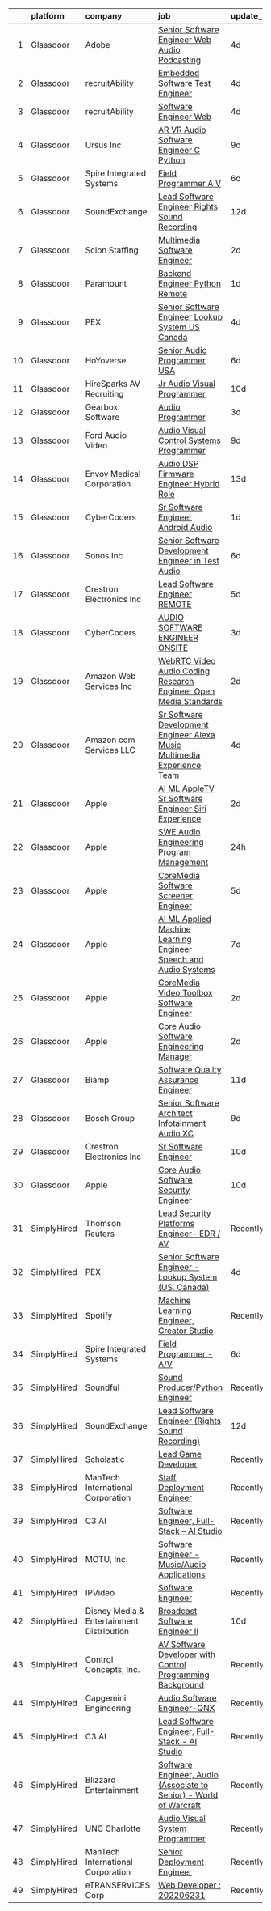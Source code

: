 

|    | platform    | company                                   | job                                                                                                                                                                                                                                                                                                                                                                                                                                                                                                                                                                                                                                                                                                                                                                                                                                                                                                                                                                                                                                                                                                                                                                                                                                                                                                                                                                                                                                                                                     | update_time   | location                       |
|---:|:------------|:------------------------------------------|:----------------------------------------------------------------------------------------------------------------------------------------------------------------------------------------------------------------------------------------------------------------------------------------------------------------------------------------------------------------------------------------------------------------------------------------------------------------------------------------------------------------------------------------------------------------------------------------------------------------------------------------------------------------------------------------------------------------------------------------------------------------------------------------------------------------------------------------------------------------------------------------------------------------------------------------------------------------------------------------------------------------------------------------------------------------------------------------------------------------------------------------------------------------------------------------------------------------------------------------------------------------------------------------------------------------------------------------------------------------------------------------------------------------------------------------------------------------------------------------|:--------------|:-------------------------------|
|  1 | Glassdoor   | Adobe                                     | [Senior Software Engineer  Web   Audio   Podcasting ](https://www.glassdoor.com/partner/jobListing.htm?pos=119&ao=1136043&s=58&guid=00000182101796fb8f2f9ad4c6027eb4&src=GD_JOB_AD&t=SR&vt=w&cs=1_12826e30&cb=1658127358058&jobListingId=1008002518254&jrtk=3-0-1g881f5q8jop5801-1g881f5qmg4e4800-64add86b6b132821-)                                                                                                                                                                                                                                                                                                                                                                                                                                                                                                                                                                                                                                                                                                                                                                                                                                                                                                                                                                                                                                                                                                                                                                    | 4d            | New York, NY                   |
|  2 | Glassdoor   | recruitAbility                            | [Embedded Software Test Engineer](https://www.glassdoor.com/partner/jobListing.htm?pos=114&ao=1110586&s=58&guid=00000182101796fb8f2f9ad4c6027eb4&src=GD_JOB_AD&t=SR&vt=w&ea=1&cs=1_d1235d6c&cb=1658127358058&jobListingId=1008003116419&cpc=82B3195DA92CAF92&jrtk=3-0-1g881f5q8jop5801-1g881f5qmg4e4800-14ee1085f0ddd77c--6NYlbfkN0CGG9KWCDlpnNsyBDyIiP_Q0811kl3MMa1wmNp0I1WtkTaTZU1gJWaiKEGe9oYuZ3DHn8XTUqrU6PjClY0KvtMUqA80y_WMLTe7ZnanjtNK0bEw3SGtCO1O1LCWK6c0wNjzUvOERm-5kJe6aoNMpkHGPvLMIIz7_rd0O-OMhoitjeJxwIV1ii1KXQqgfAn9YMMzM-A8JNfNbXdNAwW59u8lPpT4UYxP6jz3vnKbwdIRh3cXj9GhpsueqQgUTI4u2o_E8rbK038jbUou58R9B0qi5AsS4cD9hWO_65V8CxwOP4yg2mrdKo77bIZS2plLaHnoTlP0fe0_gG1ujKnuf0ocHkIwEtXIrskPOIzkG8rCnRZBwfVLFE5-GhvN-6qs8eScLCCFrGod_jtUd9A3axaIGd6L8B2QQFWZlEbV2iN9W4aw7nq_UzPgxRceSiKN8DT8Dy0yAmBZUf1phekgxFMkb1WgAIOYN-FrxzSIQKasm9xUgLowpaTArQAKPiU9JmYdRThW5ak2MQ%3D%3D)                                                                                                                                                                                                                                                                                                                                                                                                                                                                                                                                                                                                  | 4d            | Anaheim, CA                    |
|  3 | Glassdoor   | recruitAbility                            | [Software Engineer  Web](https://www.glassdoor.com/partner/jobListing.htm?pos=112&ao=1110586&s=58&guid=00000182101796fb8f2f9ad4c6027eb4&src=GD_JOB_AD&t=SR&vt=w&ea=1&cs=1_0975c5eb&cb=1658127358057&jobListingId=1008003116265&cpc=723ADC3DFE402989&jrtk=3-0-1g881f5q8jop5801-1g881f5qmg4e4800-6ad9ddb9c448fb14--6NYlbfkN0CGG9KWCDlpnNsyBDyIiP_Q0811kl3MMa1wmNp0I1WtkTaTZU1gJWaiKEGe9oYuZ3DHn8XTUqrU6KwcH8-67kXiV27aB4BIG-relbCmTpqbodpJLhoXnjzNVRkwaTmVJvs1ch1w6bfXJZY9hPF1Z6WKVJ1MjVJXmWRPAY8QfRMx-NiD3ODvP0LtSBFOAN2BiQpOT6ZiGDGO2UNtGparHBKu8qTbc3eIyRbrRyOttysyoTro4ZyPSyIBlLE7OgWLP5EStsqIBDFaz-QZh6HuXJA5cL3w5f6dx5Fm1xJ4oVcyye2fy2MhNOrZvgIPjDO29azIVRl05ml_Rz5lOCnYFRNQu9jjqE0aO3g-a_76hDxvKrdZ0poZV34W_hZn7at4Byt2d1GlB6GMWqyN8dYSq7X3IZcbbVqU5IcAIKVVdeX2UH2MIjMdyrgvq6kG-4ypw-XONAqQisC2y8esj43gpVYSysocnaPjLC3UmfY2uWSrjSykaxIQ0Ek-Q42jJ9mUwOUwV8lWfpQ-jw%3D%3D)                                                                                                                                                                                                                                                                                                                                                                                                                                                                                                                                                                                                           | 4d            | Anaheim, CA                    |
|  4 | Glassdoor   | Ursus  Inc                                | [AR VR Audio Software Engineer   C   Python](https://www.glassdoor.com/partner/jobListing.htm?pos=111&ao=1110586&s=58&guid=00000182101796fb8f2f9ad4c6027eb4&src=GD_JOB_AD&t=SR&vt=w&ea=1&cs=1_5273107a&cb=1658127358057&jobListingId=1007993377891&cpc=44CD5376B8534B8F&jrtk=3-0-1g881f5q8jop5801-1g881f5qmg4e4800-aa3ce2fb02d8ce81--6NYlbfkN0CT8vBT9H5mqECx2dfLV_FONLPDKpIRssxVwtj05Tmm4rA5I0VNOPdM1oYsK66ov5oIrm6uNt0XDvpl2KYEwQICSaD5MLEKBZUJ16SpRSONk4KxDzLgWuNHc-mKZGUkO1IWuKva4frPteSuou09hRerYEP3Zpi81Lc8E9fKSHP7VIDxORxefithbZH9PCMwkDukGkVZREcWMM9hVPJ9fODmdt4RfzPiA7lnwPGjRh2I_k9VvPcZ9j8QIULubvdA6fo_5Nl_hcuOiz1TaPpLI9OQl0YoX_Ue4t-U8z3hCVWY2NboO7bSiJ273qSPoPBwZUJmjPPUGWEHR0nT0T575uWdTPPA7ZjrbbSxGbqVGjyCk1UhyvZhBi-l_V56YZSPh1fZG45zXJbY7DgqN2M7wRciRJWpi53Ck_8btodY9ZcvlXGH7Q_OCQQBwJhZBfpPhnSXGF9VLTinmqh36fa3vohhcIbOlHJ1HtCJ_NSaL1Q9i7lVE0cMK65QFcRPW74Bvabf4AQqVnvEJxW__cAe8pm_8FJJYjP3Hks71RP7Hm3RG8l1rgPy9W5zTBS4QtqJiRgYvzi0BPDXQcWolf_0U_sYBlOtAstUGcnFY-U8ek0sHF6kRAxWLYDOqOKtZZBBVPTyYnTxKu_Fm6G1wG7gB4Ddx1Z_JlOYKf0PLMH9eNtCJYHrQii5JL0spWynwFRnui6EvsGsm9RGt-sMiJSnaxPddX-ZROPz50tubcoCP8rDieckriANwzeZi6XD0XNZZGnHNE84K0H7uAgwjYKliHZczvHCd_fKqd8OXA08sGlaUn8AQ0xuczgn2473ODqAU2G0nX-6lAZT63UfKY6f32ToOrytbMJqQnIis-JWZJU6k0Z-VShuQ610cEbBeGviFzID10ci8_QGbVANTtdO8J3MFn8XXUFjsG7OO5Fnrr5xSyQU9NL8LdfkbES8fyurLxQwrwRgTp5XUthR-_RZ4EQ-AtoAlgaTYwiHZdeuHWEXRtmNaP7jOaUqa_JigDmaI0A%3D)                                                                     | 9d            | Redmond, WA                    |
|  5 | Glassdoor   | Spire Integrated Systems                  | [Field Programmer   A V](https://www.glassdoor.com/partner/jobListing.htm?pos=102&ao=1110586&s=58&guid=00000182101796fb8f2f9ad4c6027eb4&src=GD_JOB_AD&t=SR&vt=w&ea=1&cs=1_23320ac9&cb=1658127358056&jobListingId=1007997639031&cpc=FD56AAAF1899B499&jrtk=3-0-1g881f5q8jop5801-1g881f5qmg4e4800-2397039f547f99e3--6NYlbfkN0CH4aig5Ztd-45FrZS1-WrZIx-owN4hI8D535o7deO_foMxi14zJY8Dl-iXBCi5-CM3w5g23qmJ-ktnjVnjuJBzx-cKeSf6eZw6woDE2hx1_Mnp2EQThVDPCgzoriW_Y-7NSX1ENEAuKAC6sQfhAm68rLxz6MK62uRJ3e5-n5roEiDcmNLtAaNDOdVKuc-mHKpU9omjW9QlzdxiTvKh0G1ZbMIWqgs3kF0oTDv5MpQTidtkXRwOjHg1cHJ83XHj45ZERjk6gWCIbhTDR1nEi90uYFYTX8bPeTOVYaCqVkHUDm74A00-tWDjr1JcTX9EpMFZEzzSRvZ0o1BjV6lrL6yBAYs3VRwstnscHyA3BFpWQ8J-_v2wILrAnI3JcxxSr8eFFd26yV-PeikLZnFviq8DnG7-LKDfF3cQGkP9P6IG0qu8sUsSS-_djtPH_lvq1apfbOZlJSpZxX7ifWKovDN_ALZtOtkKr_mb6XHHJV8XEBtPlheuRwENFzvGkuD8sno%3D)                                                                                                                                                                                                                                                                                                                                                                                                                                                                                                                                                                                                                         | 6d            | Troy, MI                       |
|  6 | Glassdoor   | SoundExchange                             | [Lead Software Engineer  Rights Sound Recording ](https://www.glassdoor.com/partner/jobListing.htm?pos=121&ao=1136043&s=58&guid=00000182101796fb8f2f9ad4c6027eb4&src=GD_JOB_AD&t=SR&vt=w&ea=1&cs=1_4de655fe&cb=1658127358058&jobListingId=1007985084763&jrtk=3-0-1g881f5q8jop5801-1g881f5qmg4e4800-7962e222d9be0501-)                                                                                                                                                                                                                                                                                                                                                                                                                                                                                                                                                                                                                                                                                                                                                                                                                                                                                                                                                                                                                                                                                                                                                                   | 12d           | Remote                         |
|  7 | Glassdoor   | Scion Staffing                            | [Multimedia Software Engineer](https://www.glassdoor.com/partner/jobListing.htm?pos=107&ao=1110586&s=58&guid=00000182101796fb8f2f9ad4c6027eb4&src=GD_JOB_AD&t=SR&vt=w&cs=1_a2b78018&cb=1658127358056&jobListingId=1008008577735&cpc=723ADC3DFE402989&jrtk=3-0-1g881f5q8jop5801-1g881f5qmg4e4800-86843f5f6ef372c1--6NYlbfkN0AxNjU9wWOnkzYrjpAN9mGGJnqCtvXlnsxswceXA4p8arctmlbenC8IxdF6uPF1Mr83u4JysOfJ9jXAqcnIyixLc8sR0avTryqxqhsjIuS_un4kaGkiHc7oB86RMT2ITrCdePbM3eD71JQdqznPbcYeVtpv43avgX-ITicl4Ngo4WU-dcONs2Js_IwdcMb5NKiEbkP5kwDiFJgu8CssdbkT1qae-aRM-cvyaryIaTlaStC8TiDmwSZNS7eszyTAnchLD94xa8KLTu2a6yH-3u9_j5CgMJXE9u9ERcOA5X8tEq5vq7oVnuQUsh8VVYB9E0PAQvKMkIcmGtEdAunf_DeFOWNP3JesT1zW693KKj0E4YSwVhtkLzqEQznmQr4kNbXuZOUiG4uTUJwZlg-fjjTuNGg2QAJoZWmm4B3o_rFiWdoT2m6ZWUhgeA3RUr97cWvenJAG8HUw7_qzgcNI3MYPs-SnPsqW4VlkzAD4bXjBlbuVv2gHdj3E_KHgD8e9_7babBS5PBETbg%3D%3D)                                                                                                                                                                                                                                                                                                                                                                                                                                                                                                                                                                                                          | 2d            | Redmond, WA                    |
|  8 | Glassdoor   | Paramount                                 | [Backend Engineer   Python  Remote ](https://www.glassdoor.com/partner/jobListing.htm?pos=120&ao=1136043&s=58&guid=00000182101796fb8f2f9ad4c6027eb4&src=GD_JOB_AD&t=SR&vt=w&cs=1_af4560e6&cb=1658127358058&jobListingId=1008009866952&jrtk=3-0-1g881f5q8jop5801-1g881f5qmg4e4800-bc754100c4c9abf7-)                                                                                                                                                                                                                                                                                                                                                                                                                                                                                                                                                                                                                                                                                                                                                                                                                                                                                                                                                                                                                                                                                                                                                                                     | 1d            | New York, NY                   |
|  9 | Glassdoor   | PEX                                       | [Senior Software Engineer   Lookup System  US  Canada ](https://www.glassdoor.com/partner/jobListing.htm?pos=118&ao=1136043&s=58&guid=00000182101796fb8f2f9ad4c6027eb4&src=GD_JOB_AD&t=SR&vt=w&cs=1_77c58f1a&cb=1658127358058&jobListingId=1008002579764&jrtk=3-0-1g881f5q8jop5801-1g881f5qmg4e4800-c509ac628109f22c-)                                                                                                                                                                                                                                                                                                                                                                                                                                                                                                                                                                                                                                                                                                                                                                                                                                                                                                                                                                                                                                                                                                                                                                  | 4d            | Remote                         |
| 10 | Glassdoor   | HoYoverse                                 | [Senior Audio Programmer  USA ](https://www.glassdoor.com/partner/jobListing.htm?pos=127&ao=1136043&s=58&guid=00000182101796fb8f2f9ad4c6027eb4&src=GD_JOB_AD&t=SR&vt=w&ea=1&cs=1_735fa209&cb=1658127358061&jobListingId=1007999002034&jrtk=3-0-1g881f5q8jop5801-1g881f5qmg4e4800-55bd4dff7ed35fd7-)                                                                                                                                                                                                                                                                                                                                                                                                                                                                                                                                                                                                                                                                                                                                                                                                                                                                                                                                                                                                                                                                                                                                                                                     | 6d            | Los Angeles, CA                |
| 11 | Glassdoor   | HireSparks AV Recruiting                  | [Jr  Audio Visual Programmer](https://www.glassdoor.com/partner/jobListing.htm?pos=106&ao=1110586&s=58&guid=00000182101796fb8f2f9ad4c6027eb4&src=GD_JOB_AD&t=SR&vt=w&ea=1&cs=1_55413b32&cb=1658127358057&jobListingId=1007990589401&cpc=01657B10174A43CF&jrtk=3-0-1g881f5q8jop5801-1g881f5qmg4e4800-3645d3de07ee691e--6NYlbfkN0CgISsLKYw0qJRFWluNVVgIYeD3xM8qesrjCvAKwjwwKRSQqxAUlElEhVVO1a0J4Unh9MYd1JqPkQC11VzVzI6yg52sATyjgpvMUk0BUitp0u6dvzaBntZv5uGPwrmlY2rICOfOV3e1M7oxBnFa0aB2XTgOd7Gr7MyaAELUGl7tizV7Ga54Kq26hB4Sqs75kd9D6SLoiAhlpAY60HPg8B8eopY7i1ybAi47Nt1XPQVGArx3gUYSCgVfGj_fIqaVPhqhFYFpPbqO7LxIQlPwGUF--U6ExA6yuvxkT2zb9TIQguK2wQYPAnhYugy7gIN_HQy6aeSghiH2Fx3N2B1ntPBRm68fN3dVFQHQo7kgHEmKpr9ss5tUANmWWHPK1rSAZd8ffVp0XxNQc_gv13qoRtKquTQ9UAa9qexGpNdobLYhbflBFTxglrveSK2mJH2PFhdfVeOuSgNNWHMoeltuCssFy8B12JpuQAtR4PZbeeDcWzWfWpjwNKY-2VqIhLwdhrJgoI9xA9KZmccCtgjQo4-B)                                                                                                                                                                                                                                                                                                                                                                                                                                                                                                                                                                                                  | 10d           | Richmond, VA                   |
| 12 | Glassdoor   | Gearbox Software                          | [Audio Programmer](https://www.glassdoor.com/partner/jobListing.htm?pos=123&ao=1136043&s=58&guid=00000182101796fb8f2f9ad4c6027eb4&src=GD_JOB_AD&t=SR&vt=w&ea=1&cs=1_394ec3c9&cb=1658127358058&jobListingId=1008004819041&jrtk=3-0-1g881f5q8jop5801-1g881f5qmg4e4800-0db689fb5b7447f5-)                                                                                                                                                                                                                                                                                                                                                                                                                                                                                                                                                                                                                                                                                                                                                                                                                                                                                                                                                                                                                                                                                                                                                                                                  | 3d            | Frisco, TX                     |
| 13 | Glassdoor   | Ford Audio Video                          | [Audio Visual Control Systems Programmer](https://www.glassdoor.com/partner/jobListing.htm?pos=109&ao=1110586&s=58&guid=00000182101796fb8f2f9ad4c6027eb4&src=GD_JOB_AD&t=SR&vt=w&ea=1&cs=1_77e20fc1&cb=1658127358057&jobListingId=1007993174545&cpc=8795CF9063CD573D&jrtk=3-0-1g881f5q8jop5801-1g881f5qmg4e4800-72ff076388985a37--6NYlbfkN0D5Qh5ztHRJazBopTDU4c15ovZ4yuEHLDrRszDAd4mXZRsr2aoL_6kyvfTn-LJU51qS8QQvPgMIFeiwPqFB95YUNuIUE94AGEQQ9fZAZ--u3qbvXZI16PfrVNYdMC6OxIhVDIvZMrzBRCuY6_KMsP0-KyNGMvM_rq_eJ0rjEUtnjT3mHw6fWv0QsXXQARqqmjnAouhV2YU1jb4PTkaVv75UMoi6-4Fuxhim7PWh1ngTXt8-FLO4xy4pLRkRJorXeQSthgElwM1v_OuA13y2xl10CWnce00nZqCpoobTuoipoA263aaPxYn6Ht0nFjazB9jo2__jPmBgomVG2R3ph_SOY96MB-3WI7dzsZyUezq7ntta1NQbQHjBYtaQDWiuXUJJtV8J4BFQ0NbZBctcdBxnfEA12oxyqcg-yDm7nzddMzZifNFpFb9cXErJV4eZpN66lVcnAqsa6mG1enZvjQEGbIiQJA4gnW65yaIJri3MQDWX8piawHQctwXIVGFTyR8NogyObRlQxPL8Y3Y7fE-G)                                                                                                                                                                                                                                                                                                                                                                                                                                                                                                                                                                                      | 9d            | Oklahoma City, OK              |
| 14 | Glassdoor   | Envoy Medical Corporation                 | [Audio DSP Firmware Engineer  Hybrid Role ](https://www.glassdoor.com/partner/jobListing.htm?pos=101&ao=1110586&s=58&guid=00000182101796fb8f2f9ad4c6027eb4&src=GD_JOB_AD&t=SR&vt=w&ea=1&cs=1_f516fcb9&cb=1658127358056&jobListingId=1007982843269&cpc=9FCFC59387E3FBF4&jrtk=3-0-1g881f5q8jop5801-1g881f5qmg4e4800-1a8667a6952a7d3f--6NYlbfkN0C2SVAOpOeIWQkPp9EeCSLxTLheLRty2uanDx8E9nXZ3vo_i2DCYlseHe8MlqP0GQrwO9cNewLpOxVPax3blNM7tR65ucCZ_LJY0bOTgnoi3fYnvrn6CGy52bnNlpOl79nDB8WILpGyF19NTpy5P6wBcBXV3KL3xsTIiZ_23L9qdJ9WrVTiU8K0LXcy-92zjF2GXHwTwMaCuwZZGjZdFMw9w32JNnpxhjiSmXPDAfR5CI3EVUMcBpjmYfcXHCsP3BPij9kAPXBLzIoXN5CF8RKYUA76z-LYWgXuncySAJs79sLvlINPcL1_LmHG7J0AFn1eEiRr_S1tz9r1plXxVDF7Z7BspDQwD7d7T7pMz75cJdIaXvd8wXu_xqGeewp5RhPW2tREjFeiF0-L6wl63F07olZXJAU0TcEs_s7yUjqPVNiE_6L8Epqi00yTWHffvdFQZ34pRo8x8HRUbO8uJ-GK9Sea6K5qZ2i7SaLnqhF6SPwlPDbMqknMFMMs_Gd9bwbQd7qyL4yqWVGvIg3zC5q0XxgdFtQdJ00%3D)                                                                                                                                                                                                                                                                                                                                                                                                                                                                                                                                                                      | 13d           | Saint Paul, MN                 |
| 15 | Glassdoor   | CyberCoders                               | [Sr  Software Engineer   Android Audio](https://www.glassdoor.com/partner/jobListing.htm?pos=117&ao=1110586&s=58&guid=00000182101796fb8f2f9ad4c6027eb4&src=GD_JOB_AD&t=SR&vt=w&ea=1&cs=1_fbb7144c&cb=1658127358058&jobListingId=1008009977840&cpc=9908D8D4413DBB8A&jrtk=3-0-1g881f5q8jop5801-1g881f5qmg4e4800-5ac1e77f91dab7e9--6NYlbfkN0CpFJQzrgRR8WqXWK1qKKEqALWJw739KlKqr2H-MSI4eoBlI4EFrmor2FYZMP3muM2LEwq3Xynu78EQAcQ3Bqi32MAstsK8redgtfWGXRF2ifC35gRVWkm5pUoN4wpC0eEfbgHGyKvwd2sbOmn6kGVORMWULKn-ctmh_UMF_Rift4601zERpLNGrHIshEyvwY6F96XIWgRg9Jeh0_61Qf4Wvpfogwxajn5XYb4EwOvSPwlB0culQXgIoldzNyT7nc4Me9DhrV6BwiRjP22Xt7H8P0bya10AePJyt4nCmuqPXH9MMetnzdaJAhQ6C2DNgyre9RRZSRKZDSwwsSbwg_zDe3pKjNgkUjrSKHCW6KlldZ2pRhGVv5_zJGMiY3rgyfwu2sKaHNEg5wcSWOnZZBudN7Ib6r2eUtYPL2I7HPS9fvc2ry_tAJ9XrpMbkWcaNkF9pMIlRBOE-YigwJo8jPa9PbpZtLiAA01HarXUUCj-k-egIR13m0DRnCf84LDbcoyoCd7YnDaoywbusuLmcFl8pr5NIP6Ylk_YCAXvLEii3ERruP43fV2pjCWYogCFbj-HDj4BQ46z59k9dyBS8TXEOuu44O8bHpGym02YjFRT8CAABVzzCiYkelifY9E_fKXIFQllEdIKxOxNvdViwoqK6OJBFGQwjd49kipWUhBcKPq5_L3_31J5-MEloyPJ6KV-GCKCmQLT2ioFQbJGU3D7ElLozezZ9OD_rkuhXD5C6567VpILeoXP_JSFDIx1Nu3d44Nx4lvxjo-mcwRiLKtlqPBPjbF4zb3zpJZ6yjne2EZawep6bBpw6-Vpn8J9Kr1UvZUvzGcBQjBrJL5OYAxe0P6jtbSwe3OEFoOJYQNM0V8ph3lu5rh54eyDmknnozBoW2dddIETOiZ_93gMfpt0ap0X1HhQMiuyxBG0WGOsC_vI9UE6yB-PhORV2WCH4dXt18MYWupdQF4Rlwe1bzDVG9jpO_J1gIQ%3D)                                                                                                          | 1d            | Encinitas, CA                  |
| 16 | Glassdoor   | Sonos  Inc                                | [Senior Software Development Engineer in Test  Audio](https://www.glassdoor.com/partner/jobListing.htm?pos=122&ao=1136043&s=58&guid=00000182101796fb8f2f9ad4c6027eb4&src=GD_JOB_AD&t=SR&vt=w&cs=1_bca4877a&cb=1658127358058&jobListingId=1007998832395&jrtk=3-0-1g881f5q8jop5801-1g881f5qmg4e4800-caf06fc64295be09-)                                                                                                                                                                                                                                                                                                                                                                                                                                                                                                                                                                                                                                                                                                                                                                                                                                                                                                                                                                                                                                                                                                                                                                    | 6d            | Boston, MA                     |
| 17 | Glassdoor   | Crestron Electronics Inc                  | [Lead Software Engineer   REMOTE](https://www.glassdoor.com/partner/jobListing.htm?pos=130&ao=1136043&s=58&guid=00000182101796fb8f2f9ad4c6027eb4&src=GD_JOB_AD&t=SR&vt=w&cs=1_70e596f9&cb=1658127358061&jobListingId=1007999518945&jrtk=3-0-1g881f5q8jop5801-1g881f5qmg4e4800-75ff310768c59b25-)                                                                                                                                                                                                                                                                                                                                                                                                                                                                                                                                                                                                                                                                                                                                                                                                                                                                                                                                                                                                                                                                                                                                                                                        | 5d            | Rockleigh, NJ                  |
| 18 | Glassdoor   | CyberCoders                               | [AUDIO SOFTWARE ENGINEER   ONSITE](https://www.glassdoor.com/partner/jobListing.htm?pos=116&ao=1110586&s=58&guid=00000182101796fb8f2f9ad4c6027eb4&src=GD_JOB_AD&t=SR&vt=w&ea=1&cs=1_bdfb33e8&cb=1658127358058&jobListingId=1008006665023&cpc=6FC5BA77C9A4CD78&jrtk=3-0-1g881f5q8jop5801-1g881f5qmg4e4800-2ff1cc77f42eddd1--6NYlbfkN0CpFJQzrgRR8WqXWK1qKKEqALWJw739KlKqr2H-MSI4eoBlI4EFrmor2FYZMP3muM2kxx5uO2PbG22L_DqjMKSGkSMr72wuFRtQPwBrIZDfiGff-0c872zVycMFxCNRASn7iQ4bjUvM0HYH4hP_2s7LsNaLu3YU4warQa8DVGQJOsQ5qDGQh8IxBoWaE0IU4c6Fu84e2KgNygJagwzkRFRPySTF_i3zR6yozFTPo5PD41VqtXxO3BYX2NwCPzLedL6HqLiMJ50HKuIFDrBxBTeoNjxOPKdBYwnrrEIFUvZejbwDdg0NkkpD-w8cWUxKGO2Jl6QNtow2CvkNjz_LU4WapOgr-wAPzWlAiGrdygiCCQi6RtNdwGi-SptspsOnZ47OKdHSUOnxdM3T-Z621J73lYtTehY_qcmuKWuJM7vxPVUSFa3urqCr2xsJlme0bE0fFbfkq0pPJI9TNoABTxKaSk5di-ChEU35WyrFhd2_PAeg17H8TqtnM9b_K-Zo4zVL-2zGC7aI_hpX1f2PeaNDIk54PYxFm-1V4welpW_PsMK2trlN7SxC833Hg-v7sHfvXzydpqB8o-UkcE5NKXQ3VxTRzJmpwiLAXJjD8QJQVCusAb64Dl5k_2ZlyuUeNSi7umhNAmz-oM9OlHIBm78LbpXJZbss_GeG8NrpJrGbbMxALgX0Zu6TxW9fmeDFILzvtPGCgbMEYxLCxwtnuxblR35CpgAYlXz5JMUMvVwfHSw2n56cr-4DKDoTqhZs14lSh3kyR94VNQGRCMt0GJ8DeO1JmAyq99FIWJwC4P2WCgBrVua6aXZ8xPZHL9e9mDy7lRY5La5mvgwEOoOljV2zQRz0Qit81rvl3zvVkrphFJ5MhXCLEEyV41uBGfuNqPLlLgpQyo2Z_cqwXcncrEPNonKn1zijZWfBpqEgKJrpfFEnBIFroeW0jcH7OfACxY3zMRfzxwHlH23HQNmuxYJMedrLeJk-aT_qgznjIoCUqA%3D%3D)                                                                                                 | 3d            | San Jose, CA                   |
| 19 | Glassdoor   | Amazon Web Services  Inc                  | [WebRTC   Video Audio Coding Research Engineer  Open Media Standards](https://www.glassdoor.com/partner/jobListing.htm?pos=125&ao=1136043&s=58&guid=00000182101796fb8f2f9ad4c6027eb4&src=GD_JOB_AD&t=SR&vt=w&cs=1_61ae5c2a&cb=1658127358059&jobListingId=1008008707219&jrtk=3-0-1g881f5q8jop5801-1g881f5qmg4e4800-9c2a35bc84563ab9-)                                                                                                                                                                                                                                                                                                                                                                                                                                                                                                                                                                                                                                                                                                                                                                                                                                                                                                                                                                                                                                                                                                                                                    | 2d            | East Palo Alto, CA             |
| 20 | Glassdoor   | Amazon com Services LLC                   | [Sr  Software Development Engineer  Alexa Music Multimedia Experience Team](https://www.glassdoor.com/partner/jobListing.htm?pos=124&ao=1136043&s=58&guid=00000182101796fb8f2f9ad4c6027eb4&src=GD_JOB_AD&t=SR&vt=w&cs=1_d05c047b&cb=1658127358058&jobListingId=1008001957051&jrtk=3-0-1g881f5q8jop5801-1g881f5qmg4e4800-a5865f222abe1876-)                                                                                                                                                                                                                                                                                                                                                                                                                                                                                                                                                                                                                                                                                                                                                                                                                                                                                                                                                                                                                                                                                                                                              | 4d            | Seattle, WA                    |
| 21 | Glassdoor   | Apple                                     | [AI ML   AppleTV Sr  Software Engineer  Siri Experience](https://www.glassdoor.com/partner/jobListing.htm?pos=115&ao=1110586&s=58&guid=00000182101796fb8f2f9ad4c6027eb4&src=GD_JOB_AD&t=SR&vt=w&cs=1_46b84c34&cb=1658127358057&jobListingId=1008009138620&cpc=AC285F3A3ECA6BB0&jrtk=3-0-1g881f5q8jop5801-1g881f5qmg4e4800-ad1233827dbaa8e4--6NYlbfkN0BvKrLyj5gPmtZO9T8euul8TCxuuKNOtzRJOomxnwSEodTz2Bc-sPZlt2Zgji_QUXGxk1wlxMzdTxYkwEbC0FzR4MFl8q683Zq6GsudZPJ3SVFeyOLLqO78hrnWx_TlYQu3gEb9YQVf2F_WE-NW1FI0foiiys25AkgkFq2pukRAH71izU3c40W2WIM-mFe8h1qBIBCuXo08D-Ljhmyl58l6QgW5HMo1C5WgkPbs6mp6V05DPkUWDmJlJYYex_bKhc5j7sQ5MBb5aB1BUCLdtcBApu2zo_4HYujaB6rz0TDQ27SdQ_SO4rWFLgjphV7aXfO8Zqp3yImNdQOExHDvmh_WcWOrB2uh93oQFbCJ3oRIfR4-RemBOeNqCJIPViqnJqjaRQ3ke77eOZDEx5VsVOlMzhaL5lFUm_9DHYFDOsNGmFv9MFmw2aCKix76ienVo2wp5tU1pA8W5Ikr7IvlVXYz9HOLL-YAm0mGHBjD5Gc7u5ZiQwNxFcYzJ4EhtHIZ7I8sxfdmaB-zRU2x2RLfz-Tw6U91GQSxvzqqQGmEA5jQvY0Q9x8CKjGaoEjr-rsEExzPIcqD24VBexKu3U76xu5QeICJuGFacsZiqM5kVHcbf2CS6IzYvMSgLa35uFQ5okyJtBR0dNMI7OIC1Mk8SJE4KgSF3Wh0UErv9HscWkumo4zVdFMHMQFN-n8yBMhZMuqHB_dfKl86YN09LkcDAy6siwA3gSivK98foMoaB0TAuqH6TnIAPgN9rB8dmf1OhWkVfLZZxXBUJqpebNP1QGen4pCUc2W538_tGX27zvg6c2RC5V0ZUnGxkNjmUg0px07OPRtm-OusuI1bdvgJ3TahDEpUFaI_F4A04xzmxnFtnPlHHIhKsHX9kPGS5P9fwefZyH_YrzHf8_i-9TrFhQn10533LCRw4BzDEEfYnbLJHltxOyZqNEVgThO6z605eljgzWzhk20BmWO54mGKtgG-Ufy-_c2W9-DHHtBmysY3qQ%3D%3D)                                                                                | 2d            | Cupertino, CA                  |
| 22 | Glassdoor   | Apple                                     | [SWE Audio Engineering Program Management](https://www.glassdoor.com/partner/jobListing.htm?pos=104&ao=1110586&s=58&guid=00000182101796fb8f2f9ad4c6027eb4&src=GD_JOB_AD&t=SR&vt=w&cs=1_34f929db&cb=1658127358056&jobListingId=1008010117709&cpc=AC285F3A3ECA6BB0&jrtk=3-0-1g881f5q8jop5801-1g881f5qmg4e4800-a29b4efe4f9585af--6NYlbfkN0BvKrLyj5gPmtZO9T8euul8TCxuuKNOtzRJOomxnwSEodTz2Bc-sPZlt2Zgji_QUXFuL_MyRujh42Wnf0GGR9mRzq6YbTJB3rG-BW_Akplr--CsTow92d68gvBjWZT7lumkGJespy9zU_xM9EYaWTlln1ulcuzxtDXvpS44UUEzruuNClbCQceThIYpezKpyzwyBH3qwfCP65lApvep1QvU4O4mx8HqYgceoXY2aQvxj62Lh5mJylH33FccQyz7fgTY-4Znt57I-3LLUs4Gzuc5yj4miI6_pozTaRMSx7QM2W4rXdoP-f3if28NYeQOsBMx9oKZl5k03uUZfP6j4cZR-NnrIiXhc_IwnVliIq5FavKxYaNdlGkHJCoKH7gW7xOco83iOBjSE2eZ5ksmp00jSBb3BQLMXYN3CbvsWJSMoOCWXDu25w69JoMy2wpVRKxCPOmH2UZFEZzWP9AYjVz0C5kM0bh9TL4B5t7xAxchcqyCBxqwG94C2zFniXSFdgDI9Kl9Mp8b6LW0uzlc6z0NWZBHk2MUKf1Z8wCXYYGd2i_HhHEiV6q0mMCDiDZALOMUbn9yJuhf1NBwuyL2b6O9cYFMUwGSq3bYqTZ2biDO7HA7fOOBwKbICesZofZjKYcPnAEoWFZujAduZv18Z7_V0zBs6_5cihs0PxkqIc7dANegHyOZwsTLRASKrR47kdvxee3Mk5K6K-lIYwO5YCfrlDnY0_JnLg6cXQNCEhreLmA0ZfiLKPcNiIMxT5SaZoFOuwxgToOHudfRCCbHs07ngmm7NDMoZCE5G_UomvpF1O1hjcq3SjJlN8qtW7RL1L2uRQcTn0VuFAKY3T6wE5eE49kbQMILeutrAZC-WZMLY_-P8m4KuRRTbeYRWCH2fe8UyV7NSbmS-fhyldTkr3-tsHT8KVwkDoUsOttgELubpYA-mc1lOhSGwM4hLYRBlP8J4is9oCH2N1jzl4wgTNRI6DDfya5Ocek%3D)                                                                                                            | 24h           | Cupertino, CA                  |
| 23 | Glassdoor   | Apple                                     | [CoreMedia Software Screener Engineer](https://www.glassdoor.com/partner/jobListing.htm?pos=105&ao=1110586&s=58&guid=00000182101796fb8f2f9ad4c6027eb4&src=GD_JOB_AD&t=SR&vt=w&cs=1_613f785d&cb=1658127358056&jobListingId=1007999357343&cpc=F41FEAB56D215062&jrtk=3-0-1g881f5q8jop5801-1g881f5qmg4e4800-5ddbcdca97016e72--6NYlbfkN0BvKrLyj5gPmtZO9T8euul8TCxuuKNOtzRJOomxnwSEodTz2Bc-sPZlC5mDe-NOaJhDQ-SEHj4phCWpnge87OdxHJsUwnV4M_Mzuc-_RxBIqHo5rEMffnWwsI-zYPZkWbilNmgzkdituaokI-xGuCJtAZB3NAwhLjEWys223VSyLPO8RbvjmO8pfBUb8Vr9F7qQgWzG1RgEJTU0ywkMPvSU9w_NsfxSB5EgUMP8mYOxSHNWBRSxTZYS8D0DcHPIxFa8Dj5r3L_rAWxSZJ7ASNL_h_6e1UD14_YoHGl6WQ_pbhAGrKJRHkZHYVLxV9DP90ict0DCFA_c4_KDrtvR0EJxwFjc1x5hL0bD2wWW1hLhAUKSSm2bu5Kj7S2CXeaDBTfYcskdVJizhyqKSAM6j4r5yfO601C6I2KSgXf7mAFJDzMNBQo7Gy_YyZbsOS5zko1En4JPjrpXLHVFhiSRn6jECkSnFtIq-bIyILhvHPgMVdP6E64A9hH2AbdOAuh6BBPWHox_hcjs8mg7eM8CLp438QGz-Mhary-GLbb0gPZPUe9CLzycpnmVIZAGobyekA5f_k9pQ_la5nb8kvTgnMjnndWHce1p4vfPW0nqygkwbdFd6hBgMGSKjHKwSzRVoUP58stBtrr_a9ojZFmISnzUTBkFc_tFX-hVt5JUMK7xiIAgL6pRs70P2gT2Yr2ZXMqeVbUrbCWWvlZGs5P6EMWcH5FJ_2jCAx2hTSvIMp5nCeUOfZ8mBsZNd3MaaaWv2xfUCYjVnyjsiAsWyyXiICOIlxjmceENn3tmV_dPnVwcvQTpbzUr7MEhBT8qpSM3xATJJBPsxmB5SC0JJQXqLJrA4i3F5S1XWyOufIN59dX9Ob_bIq16MOuU7AmHR5m7s6VgC3G8o4unl33s8S1xWzd6uKkByQO4JTyxUam_ccp0dpSxtwzYc8nxCF0Ohi4wMxBotQ8LtxTTfR2mwc-apJlO)                                                                                                                              | 5d            | San Diego, CA                  |
| 24 | Glassdoor   | Apple                                     | [AI ML   Applied Machine Learning Engineer  Speech and Audio Systems](https://www.glassdoor.com/partner/jobListing.htm?pos=128&ao=1136043&s=58&guid=00000182101796fb8f2f9ad4c6027eb4&src=GD_JOB_AD&t=SR&vt=w&cs=1_533cfe4a&cb=1658127358061&jobListingId=1007996386680&jrtk=3-0-1g881f5q8jop5801-1g881f5qmg4e4800-24c1d9da24f75876-)                                                                                                                                                                                                                                                                                                                                                                                                                                                                                                                                                                                                                                                                                                                                                                                                                                                                                                                                                                                                                                                                                                                                                    | 7d            | Seattle, WA                    |
| 25 | Glassdoor   | Apple                                     | [CoreMedia Video Toolbox Software Engineer](https://www.glassdoor.com/partner/jobListing.htm?pos=110&ao=1110586&s=58&guid=00000182101796fb8f2f9ad4c6027eb4&src=GD_JOB_AD&t=SR&vt=w&cs=1_ef15849f&cb=1658127358057&jobListingId=1008009138645&cpc=654405A9B1E0A9F5&jrtk=3-0-1g881f5q8jop5801-1g881f5qmg4e4800-1f9cfe7e86b5b2a0--6NYlbfkN0BvKrLyj5gPmtZO9T8euul8TCxuuKNOtzRJOomxnwSEodTz2Bc-sPZlC5mDe-NOaJhD_Bkt0MftzV6HNkf3iH5C-gDV5Z6RmFNLmPBZAnWt4LqG2FsQJus6ufqmPnE6A0izbS0UuNxE5wCPoBM2bGBI9Kq0K8JSkf-6Pb_JmDENLhCmggcELFKxyn8N2M_iFxN_f0n5g2fled0nntT_snzAtcYW-jeFvrRmIPBWsyr9SJFOvGL47RIHZnPvD6LJzrzaNh7cItrArlN-ybedqIokSO6K_JO1BoeqkYWGZnYUeXbIo-qmgkL-oMAw47nagq113khFdFrCQJapMQDArp444LPY0wRp-1msW12jm1teVYT-flywZnPkDFpeT3l26XgjKTuEpagrsSYsrqJj_97QHC5q7_LZ89wmT8eKCE29Jb8AGZrU0L4US44JNSy8_LWMnwyX1cBWbxDOR8OZeKvl8ExyyhuvJOAhJfmJnAIeck55m2p6gx5zxA1CtsvoI1snV8KOmgtx7EIOJl0fj2utmA3kgQeWUKTE1ww8Ubs9BgHHB2hpY_I8wbdz5rSykt_Ub3U64R6Adm0g73Kj_UhHBdPXZPrOqrMmmJozq0LUu1DYzBJEikPuX7ouL71rSQZusyBup-nRtGpHEwJLtFOlFZvXVKVywUL7ccYoQ5SH-tI19zN_RV7ZarhMl4PdUHnS_nsVr2qSaSE3_1KJ9ROWNKn04SZmo4ec14M-DokfrrGncqR-JuDpA1LOgzKQn1FC9naS4fZXX0dXjFE9xHSpvzhN-5LTrYnMLguQIsG2Lkdcuubz8dSHPmKEFULRjSpSeIqJc7PbYqawKMymKbYbX6oCl5dwrf-JF9lggVvTD73Z7WpiNhunebigGkM9jmUcdbSKMLgsNkAk_z4maqDuYsddmOvjcdlWafh3LqyusBaWqc5zane_Vfn_w4DhpEeSitBMN_2lQqOLL6OkiE5XEg20D5hqoaY%3D)                                                                                                           | 2d            | San Diego, CA                  |
| 26 | Glassdoor   | Apple                                     | [Core Audio Software Engineering Manager](https://www.glassdoor.com/partner/jobListing.htm?pos=113&ao=1110586&s=58&guid=00000182101796fb8f2f9ad4c6027eb4&src=GD_JOB_AD&t=SR&vt=w&cs=1_a4cfc0ae&cb=1658127358057&jobListingId=1008009138614&cpc=F41FEAB56D215062&jrtk=3-0-1g881f5q8jop5801-1g881f5qmg4e4800-90ff032d99e95419--6NYlbfkN0BvKrLyj5gPmtZO9T8euul8TCxuuKNOtzRJOomxnwSEodTz2Bc-sPZlt2Zgji_QUXGxk1wlxMzdTyBT4v6naDWBzA41QH5byHBHUef4vVm-EJEMikR8Y3eYYpnpBKKqky9IoGRjNtifreAYQDOJs8YZ7Rf0t3-yptNQ_Xezu_d0ZQ_tzdJ3nzE7s_h_9qVHY2ozGYeRjNUbY1asx0ChJUTzktYFVIN5uBPrxxJraH5i9Gdttdi0L341u6h0cEVmNzVIFSXJ0aWX_LEwoKjgubaImon-3lNMLsunNmIRXmPlIsX-WMx3Ke48pviR_lOGjLXap6hxWqbJHZp7SgEO019sAXM-dhi8qGvkIQ962YsrhEi4MZ8Lqzxn8yRBI95OABlK_SvMR6ivPRysAS_foIo3wLE_8h1rGq3-7S1v39lDUw67FemiYNZemXzr8ITrsZBiaMY9nNmGrXuF-s4IlJBnF9K5vgQ8q0_5jmgISDRuVG70dkMs6Y1XSQseatoeM27j7RF6fB5_DtwfEn2O0zWOGnkGwsur7uhXEqWaJNBvt_X5yN9cTWguQFdDbzQjFI7invpNrcFdVcqBnm4F3urqUn231xGJlXW_Z0n3r37gpW5ppha59bb9EvDU6GcvRBOrRVoMmCKZmI0snGEF_hL5UN-4shihzeqcNkFq2USldrAfqhe4PI27HDkYgxxUPs99yhpd4r7JrGAp88WlMaLvmQjlKitnu_2FGVnHXNof2slCOi6CB58VZMI1KxTYwlzN94vuFYdktZvzsy8lq28Kd4MUBs5Ko5FOg5F-43Er2KutlWzz-ghuMVtvW-7EoF1rgj-fIc8QjYkdClNDWDVNp6NiKZ147me9bBMNkn-1LigF5HrwWCBOH8m9f0pvNXqWe9YyqjEjIwttWeTyJzjQtqHaj6yyLgt4Uva4IMQlPCZEC3BlTLEjb-6W3h_bjNPxmStU3te1xzau8OCFDmnNoz_LnVtkGMU%3D)                                                                                                             | 2d            | Cupertino, CA                  |
| 27 | Glassdoor   | Biamp                                     | [Software Quality Assurance Engineer](https://www.glassdoor.com/partner/jobListing.htm?pos=126&ao=1136043&s=58&guid=00000182101796fb8f2f9ad4c6027eb4&src=GD_JOB_AD&t=SR&vt=w&ea=1&cs=1_2eb0f5ca&cb=1658127358059&jobListingId=1007988994624&jrtk=3-0-1g881f5q8jop5801-1g881f5qmg4e4800-c47b8132f48a1980-)                                                                                                                                                                                                                                                                                                                                                                                                                                                                                                                                                                                                                                                                                                                                                                                                                                                                                                                                                                                                                                                                                                                                                                               | 11d           | Beaverton, OR                  |
| 28 | Glassdoor   | Bosch Group                               | [Senior Software Architect   Infotainment Audio   XC](https://www.glassdoor.com/partner/jobListing.htm?pos=103&ao=1110586&s=58&guid=00000182101796fb8f2f9ad4c6027eb4&src=GD_JOB_AD&t=SR&vt=w&cs=1_90258694&cb=1658127358055&jobListingId=1007993990765&cpc=2069669CCECE0501&jrtk=3-0-1g881f5q8jop5801-1g881f5qmg4e4800-97c4a49673345f65--6NYlbfkN0C6GWNaujYxALY5cE2_tEHrxFJ_nxpjx3wh1ke1yD6QSF_gWAnu0BYVTdBq5zeqwu_8DmFWRnjnvDhdNu-cJxR5N4E-bjSweJk9l9eYPftDHB3hXsAqXT5jCLzUQFc5uuBbTNam9R7FrKuErp9LNIP5p5pBorowlr8Y7Tr0ILl5Q39Xqd6gCnAdycNR1XbCRdo-HU4Wa5KIR31G4k7UsoH11j4rGjojnSk5i_tKGi97Yxy7HTacssFCF9rnKlR4OJk4YVlWeoNmPwhVvxFnuebsYitRMu67puW3FFan-tAwodRxzgzCZ1x1a8uE4e8T23-rydMW3ctPGoMCaxnX-TlXHz0fLBq21ClIp2Ca83Qh3f5zD9kykxTlv-Jlc9FejzmkPnEomhpUcbVpCKulsuyVqZKlwOQxO_CIYbUpUnMj9Jh51iPTT_6Vh4J_OU84olRP1JwJn3sPZ8jJt6Y8Hrt_jSi_WimUWiAi8hHwjsRLbA0kY46vLT2VzrRctLHlB_q7-4f3GRQ8XmOe3olIRgSuq0c3878Zwe2O-nzegKrrCuj6_sAW8k0Uk1xpJ2xIQhD8dB692qN6oN15mLnQJWltIGYioo8Rro45zFJyJfhwJlWecayV5hwgma0q9KZgh_NBCFBSuxKvqzccCk8EswdLeFLbFZmNlZdz4Fe1RXDTMaJcOkp3Oz77IRUGftGtTDj93HyjqoyopbJGKx6L6iKJlOHZJ-0Yx5Bg2IfO2kQUqpAgk9De9w0bAFahx8qEgOdSJZf1384teUGSYEeeFIxZF64Ds7Xg7ziDfWmc5IRlrSVrjd22t50UaCJU-ee37mSSJhfC_FCsxoPBXBsDIHOCuNaMpeKUUG8Z8zLN4OX4of6ZkUxN9UmfEYtbNTQa4HkQqGMbJxRLHmMT2b41lTMJodk-hVfhPn2xREW57514VZ2lUkPYP0qieK0hjauS6shfnT-PUvMOZzkh1jwUOV2dmnsXBj8cDAA82BGEnBjGmj7REqiP1lMS15_a-GwxsvqutndfD6MJxa5sw1JtzSZrqLCwcG3aiXZDmDXF93Yz7o0NYlnWL0rAD8YEgMb1-Ho%3D) | 9d            | Plymouth, MI                   |
| 29 | Glassdoor   | Crestron Electronics Inc                  | [Sr  Software Engineer](https://www.glassdoor.com/partner/jobListing.htm?pos=129&ao=1136043&s=58&guid=00000182101796fb8f2f9ad4c6027eb4&src=GD_JOB_AD&t=SR&vt=w&cs=1_3241ec0a&cb=1658127358061&jobListingId=1007991318867&jrtk=3-0-1g881f5q8jop5801-1g881f5qmg4e4800-606620f489b5f575-)                                                                                                                                                                                                                                                                                                                                                                                                                                                                                                                                                                                                                                                                                                                                                                                                                                                                                                                                                                                                                                                                                                                                                                                                  | 10d           | Rockleigh, NJ                  |
| 30 | Glassdoor   | Apple                                     | [Core Audio Software Security Engineer](https://www.glassdoor.com/partner/jobListing.htm?pos=108&ao=1110586&s=58&guid=00000182101796fb8f2f9ad4c6027eb4&src=GD_JOB_AD&t=SR&vt=w&cs=1_6990eb03&cb=1658127358056&jobListingId=1007991589186&cpc=F41FEAB56D215062&jrtk=3-0-1g881f5q8jop5801-1g881f5qmg4e4800-2a69099ed6f7ad76--6NYlbfkN0BvKrLyj5gPmtZO9T8euul8TCxuuKNOtzRJOomxnwSEodTz2Bc-sPZlt2Zgji_QUXGea24aHeGsF5mdlEqtzEaTvMH-aLyjXc_8ZWL-GtORKjPvzePFYFkbsCa9O1jRJON_SxGJAi-g5uzqek4qJkXYsHdI0aLe0i7775RZSXdDT49EcR3frUHD6E_gp_MlOlzWGneb9FovIeZGxDONIlsUXzvpiahQXKCeOrMUDV8evWJLyY-XtVsXYRjgeiuMRFHEzPQ6Y45vIXbauMNE6gN7Q_xb2t3B-0rvO5YPAVZVFdOItl5gg1N2hhDuEmtJ-Y_2kdtcWaxf4UaE0ILnORN1um464sbhtCthihxBXEeMuwkNDEF4ds07qegiBDAII07R3Jv1tTp-G6xUT3MEDB8ROfAqaX-q6WqctJit1o8dU_ML6enoqR1QWfI9-drr6oRKeuH9KdhDvZVIHYwUWBTU40z6sro9Wi0hXZPJgNC50E5CrYTsIl2lAuGa0iL1ZGwgOAc664KfQz_QlKgN0p3tpmZZm8Bhy7IYuFo1b0gkiRXdSDXXkahJ4_23vROpphhaJD1fvJpJdc94rAtY4cwvs-WJ7-r029aEq97h1BJE1_GRpqG2LT7-ezVcLsSNFqlDiUcNERfzz87HNT6Sd4D-xg5fzZbetKWYNPI2jcvCAZZ0utzvdOnZv2HFdtvNLdxhFiS4A5_vZ-QD5AmysR0Oa4AHw8pth-OXcbQOIU60KicFTCiNycI_YxSF12_zGFy6hHfW4_BnGGPmWkQhzKd2TRpN_YI3qWxPJJZqoBwil_WaGQTZmPGBsKpLW0VI2liZS-sT1N85j-Q5sIuFng29F-d_9U3daSPhAcZ8Mha17n4pE5XMcAbDolv6Omd5v10HtVnK73gJXiSIQrbj90peacNk7sNDJoK8PyCjtxy2d3ZOUSh8twmjX1xxEXLv-km4rWfvcbv4Dksy7hgRDGQHWAGnWUonbHc%3D)                                                                                                               | 10d           | Cupertino, CA                  |
| 31 | SimplyHired | Thomson Reuters                           | [Lead Security Platforms Engineer- EDR / AV](https://www.simplyhired.com/job/ZLtO8IjRt_XmEwYRT5odUuQI83UBPcCIUf3AoRxaN2NeP9DC8BPnHw?q=sound+developer)                                                                                                                                                                                                                                                                                                                                                                                                                                                                                                                                                                                                                                                                                                                                                                                                                                                                                                                                                                                                                                                                                                                                                                                                                                                                                                                                  | Recently      | Richmond, VA                   |
| 32 | SimplyHired | PEX                                       | [Senior Software Engineer - Lookup System (US, Canada)](https://www.simplyhired.com/job/qMO177ehZRoSkMjRVGyojmKaQXMc_AxPKAGKgbVqSOevEmL7mTUOWA?q=sound+developer)                                                                                                                                                                                                                                                                                                                                                                                                                                                                                                                                                                                                                                                                                                                                                                                                                                                                                                                                                                                                                                                                                                                                                                                                                                                                                                                       | 4d            | Remote                         |
| 33 | SimplyHired | Spotify                                   | [Machine Learning Engineer, Creator Studio](https://www.simplyhired.com/job/bnNu0vH-gWzF7ZFA5MauF5HRIsdYKtxYS3Nir7I-kqV0Thsa5RU5LA?q=sound+developer)                                                                                                                                                                                                                                                                                                                                                                                                                                                                                                                                                                                                                                                                                                                                                                                                                                                                                                                                                                                                                                                                                                                                                                                                                                                                                                                                   | Recently      | New York, NY                   |
| 34 | SimplyHired | Spire Integrated Systems                  | [Field Programmer - A/V](https://www.simplyhired.com/job/YpXiIqhvPQrEkz1ixQSVqF-TYtRjC-1UTDn8qKPdKcdE_yxcDWBb6A?q=sound+developer)                                                                                                                                                                                                                                                                                                                                                                                                                                                                                                                                                                                                                                                                                                                                                                                                                                                                                                                                                                                                                                                                                                                                                                                                                                                                                                                                                      | 6d            | Troy, MI                       |
| 35 | SimplyHired | Soundful                                  | [Sound Producer/Python Engineer](https://www.simplyhired.com/job/fKwTfqRWVzhZJJT6yoybTUB5_pL76wxlddnu6kqy2_naoU7JVaHVBQ?q=sound+developer)                                                                                                                                                                                                                                                                                                                                                                                                                                                                                                                                                                                                                                                                                                                                                                                                                                                                                                                                                                                                                                                                                                                                                                                                                                                                                                                                              | Recently      | Remote                         |
| 36 | SimplyHired | SoundExchange                             | [Lead Software Engineer (Rights Sound Recording)](https://www.simplyhired.com/job/KBBBLD-H6mlOMECC-yQIODn2UvKOLn7LCmyx49hPSQR_Fly9dm5uow?q=sound+developer)                                                                                                                                                                                                                                                                                                                                                                                                                                                                                                                                                                                                                                                                                                                                                                                                                                                                                                                                                                                                                                                                                                                                                                                                                                                                                                                             | 12d           | Remote                         |
| 37 | SimplyHired | Scholastic                                | [Lead Game Developer](https://www.simplyhired.com/job/DTz35nzJgDgVh070S-dwrObT5Rl9sNQdLka6ZUBayi3X1bodL5Wyaw?q=sound+developer)                                                                                                                                                                                                                                                                                                                                                                                                                                                                                                                                                                                                                                                                                                                                                                                                                                                                                                                                                                                                                                                                                                                                                                                                                                                                                                                                                         | Recently      | New York, NY                   |
| 38 | SimplyHired | ManTech International Corporation         | [Staff Deployment Engineer](https://www.simplyhired.com/job/yPDQ9_tPGp_8aufyeI2VJy4oOgwa1eZMATiJXNsYgtEmMWFMC5VaPQ?q=sound+developer)                                                                                                                                                                                                                                                                                                                                                                                                                                                                                                                                                                                                                                                                                                                                                                                                                                                                                                                                                                                                                                                                                                                                                                                                                                                                                                                                                   | Recently      | Patuxent River, MD             |
| 39 | SimplyHired | C3 AI                                     | [Software Engineer, Full-Stack – AI Studio](https://www.simplyhired.com/job/w7odw9CW6-rAmc3SKnqDraVx_S3e7H2b_nRzXhSlA9-otNeYfFDpSA?q=sound+developer)                                                                                                                                                                                                                                                                                                                                                                                                                                                                                                                                                                                                                                                                                                                                                                                                                                                                                                                                                                                                                                                                                                                                                                                                                                                                                                                                   | Recently      | Redwood City, CA               |
| 40 | SimplyHired | MOTU, Inc.                                | [Software Engineer - Music/Audio Applications](https://www.simplyhired.com/job/VuLJ-igMUjfIMfjwleX6wwPZbjhPLCU5FU_neKZXVevucWcq5lQRNg?q=sound+developer)                                                                                                                                                                                                                                                                                                                                                                                                                                                                                                                                                                                                                                                                                                                                                                                                                                                                                                                                                                                                                                                                                                                                                                                                                                                                                                                                | Recently      | Cambridge, MA                  |
| 41 | SimplyHired | IPVideo                                   | [Software Engineer](https://www.simplyhired.com/job/NVJF-udYQoVpg5UA_v-azw4_tSobHdOaWsDP4EHLrDKYYoxUwDkuwQ?q=sound+developer)                                                                                                                                                                                                                                                                                                                                                                                                                                                                                                                                                                                                                                                                                                                                                                                                                                                                                                                                                                                                                                                                                                                                                                                                                                                                                                                                                           | Recently      | Bay Shore, NY                  |
| 42 | SimplyHired | Disney Media & Entertainment Distribution | [Broadcast Software Engineer II](https://www.simplyhired.com/job/a74ynlCsJOWTGs_DaPEb8ujeoAbsmhAYIw1b-QKLeXF0KgTqj8IZZw?q=sound+developer)                                                                                                                                                                                                                                                                                                                                                                                                                                                                                                                                                                                                                                                                                                                                                                                                                                                                                                                                                                                                                                                                                                                                                                                                                                                                                                                                              | 10d           | United States                  |
| 43 | SimplyHired | Control Concepts, Inc.                    | [AV Software Developer with Control Programming Background](https://www.simplyhired.com/job/zf3YnnJDNiC6b0ESIfX1wb6GR5YzneQS6hftmUv4-Y_toUSDhN2jMQ?q=sound+developer)                                                                                                                                                                                                                                                                                                                                                                                                                                                                                                                                                                                                                                                                                                                                                                                                                                                                                                                                                                                                                                                                                                                                                                                                                                                                                                                   | Recently      | Fairfield, NJ                  |
| 44 | SimplyHired | Capgemini Engineering                     | [Audio Software Engineer-QNX](https://www.simplyhired.com/job/PukCn5c0YkczLS9XEUe4tc5PCt4zU0TPuQdkBzKm3vRCDZIU_1rfkQ?q=sound+developer)                                                                                                                                                                                                                                                                                                                                                                                                                                                                                                                                                                                                                                                                                                                                                                                                                                                                                                                                                                                                                                                                                                                                                                                                                                                                                                                                                 | Recently      | Remote                         |
| 45 | SimplyHired | C3 AI                                     | [Lead Software Engineer, Full-Stack - AI Studio](https://www.simplyhired.com/job/H179kApGOEcQfHF242ksIaPnIsxDhH9QSagQ3kCA415NtESqmRz8-Q?q=sound+developer)                                                                                                                                                                                                                                                                                                                                                                                                                                                                                                                                                                                                                                                                                                                                                                                                                                                                                                                                                                                                                                                                                                                                                                                                                                                                                                                              | Recently      | Redwood City, CA               |
| 46 | SimplyHired | Blizzard Entertainment                    | [Software Engineer, Audio (Associate to Senior) - World of Warcraft](https://www.simplyhired.com/job/odcnVPcL4QPACt7wzLJ3Ryp4adGbC-M3fWQGlTNGX7GyvAyEnceQ8w?q=sound+developer)                                                                                                                                                                                                                                                                                                                                                                                                                                                                                                                                                                                                                                                                                                                                                                                                                                                                                                                                                                                                                                                                                                                                                                                                                                                                                                          | Recently      | Irvine, CA                     |
| 47 | SimplyHired | UNC Charlotte                             | [Audio Visual System Programmer](https://www.simplyhired.com/job/Upj78yis07GlSqxtHl2Swa1rk5I9aJESGfo3x3Xbyu0DsquRYZkvQw?q=sound+developer)                                                                                                                                                                                                                                                                                                                                                                                                                                                                                                                                                                                                                                                                                                                                                                                                                                                                                                                                                                                                                                                                                                                                                                                                                                                                                                                                              | Recently      | Charlotte, NC                  |
| 48 | SimplyHired | ManTech International Corporation         | [Senior Deployment Engineer](https://www.simplyhired.com/job/C0L7s8dKsJXUkS1bD_TyQFrNT4BDDiXiC8WVp6ZOF1PzFHz51SjQdg?q=sound+developer)                                                                                                                                                                                                                                                                                                                                                                                                                                                                                                                                                                                                                                                                                                                                                                                                                                                                                                                                                                                                                                                                                                                                                                                                                                                                                                                                                  | Recently      | Chantilly, VA                  |
| 49 | SimplyHired | eTRANSERVICES Corp                        | [Web Developer : 202206231](https://www.simplyhired.com/job/JUeRNLg2fVrm3JVsaF6MpsEN21RsMKhbHj4OoiYktxJLwL50Sav-SA?q=sound+developer)                                                                                                                                                                                                                                                                                                                                                                                                                                                                                                                                                                                                                                                                                                                                                                                                                                                                                                                                                                                                                                                                                                                                                                                                                                                                                                                                                   | Recently      | Fredericksburg, VA +1 location |